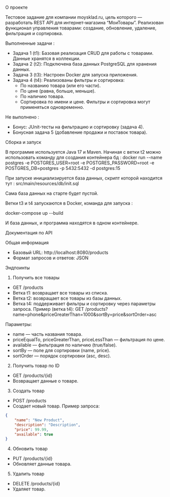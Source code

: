 О проекте

Тестовое задание для компании moysklad.ru, цель которого — разработать REST API для интернет-магазина “МоиТовары”. 
Реализован функционал управления товарами: создание, обновление, удаление, фильтрация и сортировка.

Выполненные задачи :

- Задача 1 (t1): Базовая реализация CRUD для работы с товарами. Данные хранятся в коллекции.
- Задача 2 (t2): Подключена база данных PostgreSQL для хранения данных.
- Задача 3 (t3): Настроен Docker для запуска приложения.
- Задача 4 (t4): Реализованы фильтры и сортировка:
   - По названию товара (или его части).
   - По цене (равна, больше, меньше).
   - По наличию товара.
   - Сортировка по имени и цене.
Фильтры и сортировка могут применяться одновременно.

Не выполнено :

- Бонус: JUnit-тесты на фильтрацию и сортировку (задача 4).
- Бонусная задача 5 (добавление продажи и поставок товара).

Сборка и запуск

В программе используется Java 17 и Maven.
Начиная с ветки t2 можно использовать команду для создания контейнера бд :
docker run --name postgres -e POSTGRES_USER=root -e POSTGRES_PASSWORD=root -e POSTGRES_DB=postgres -p 5432:5432 -d postgres:15

При запуске инициализируется база данных, скрипт которой находится тут : src/main/resources/db/init.sql

Сама база данных на старте будет пустой.

Ветки t3 и t4 запускаются в Docker, команда для запуска :

docker-compose up --build

И база данных, и программа находятся в одном контейнере.

Документация по API

Общая информация

- Базовый URL: http://localhost:8080/products
- Формат запросов и ответов: JSON

Эндпоинты

1. Получить все товары
- GET /products
- Ветка t1: возвращает все товары из списка.
- Ветка t2: возвращает все товары из базы данных.
- Ветка t4: поддерживает фильтры и сортировку через параметры запроса.
Пример (ветка t4):
 GET /products?name=phone&priceGreaterThan=1000&sortBy=price&sortOrder=asc

Параметры:
- name — часть названия товара.
- priceEqualTo, priceGreaterThan, priceLessThan — фильтрация по цене.
- available — фильтрация по наличию (true/false).
- sortBy — поле для сортировки (name, price).
- sortOrder — порядок сортировки (asc, desc).

2. Получить товар по ID
- GET /products/{id}
- Возвращает данные о товаре.
3. Создать товар
- POST /products
- Создает новый товар. Пример запроса: 
```json
{
    "name": "New Product",
    "description": "Description",
    "price": 99.99,
    "available": true
}
```

4. Обновить товар
- PUT /products/{id}
- Обновляет данные товара.
5. Удалить товар
- DELETE /products/{id}
- Удаляет товар.



